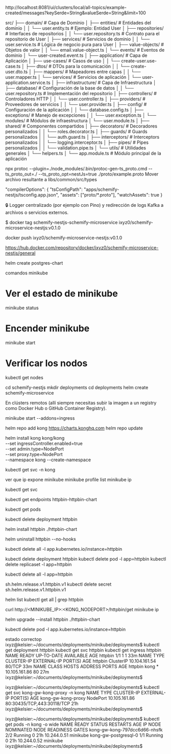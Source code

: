 http://localhost:8081/ui/clusters/local/all-topics/example-created/messages?keySerde=String&valueSerde=String&limit=100

src/
├── domain/ # Capa de Dominio
│ ├── entities/ # Entidades del dominio
│ │ └── user.entity.ts # Ejemplo: Entidad User
│ ├── repositories/ # Interfaces de repositorios
│ │ └── user.repository.ts # Contrato para el repositorio de User
│ ├── services/ # Servicios de dominio
│ │ └── user.service.ts # Lógica de negocio pura para User
│ ├── value-objects/ # Objetos de valor
│ │ └── email.value-object.ts
│ └── events/ # Eventos de dominio
│ └── user-created.event.ts
│
├── application/ # Capa de Aplicación
│ ├── use-cases/ # Casos de uso
│ │ └── create-user.use-case.ts
│ ├── dtos/ # DTOs para la comunicación
│ │ └── create-user.dto.ts
│ ├── mappers/ # Mapeadores entre capas
│ │ └── user.mapper.ts
│ └── services/ # Servicios de aplicación
│ └── user-application.service.ts
│
├── infrastructure/ # Capa de Infraestructura
│ ├── database/ # Configuración de la base de datos
│ │ └── user.repository.ts # Implementación del repositorio
│ ├── controllers/ # Controladores HTTP
│ │ └── user.controller.ts
│ ├── providers/ # Proveedores de servicios
│ │ └── user.provider.ts
│ ├── config/ # Configuración de la aplicación
│ │ └── database.config.ts
│ ├── exceptions/ # Manejo de excepciones
│ │ └── user.exception.ts
│ └── modules/ # Módulos de infraestructura
│ └── user.module.ts
│
├── shared/ # Componentes compartidos
│ ├── decorators/ # Decoradores personalizados
│ │ └── roles.decorator.ts
│ ├── guards/ # Guards personalizados
│ │ └── auth.guard.ts
│ ├── interceptors/ # Interceptors personalizados
│ │ └── logging.interceptor.ts
│ ├── pipes/ # Pipes personalizados
│ │ └── validation.pipe.ts
│ └── utils/ # Utilidades generales
│ └── helpers.ts
│
└── app.module.ts # Módulo principal de la aplicación

npx protoc --plugin=./node_modules/.bin/protoc-gen-ts_proto.cmd --ts_proto_out=./ --ts_proto_opt=nestJs=true ./proto/example.proto
Mover archivo resultante a libs/common/src/types

"compilerOptions": {
"tsConfigPath": "apps/schemify-nestjs/tsconfig.app.json",
"assets": ["proto/*.proto"],
"watchAssets": true
}

🔒 Logger centralizado (por ejemplo con Pino) y redirección de logs Kafka a archivos o servicios externos.

$ docker tag schemify-nestjs-schemify-microservice ixyz0/schemify-microservice-nestjs:v0.1.0

docker push ixyz0/schemify-microservice-nestjs:v0.1.0

https://hub.docker.com/repository/docker/ixyz0/schemify-microservice-nestjs/general


helm create postgres-chart


comandos minikube

# Ver el estado de minikube
minikube status

# Encender minikube
minikube start

# Verificar los nodos
kubectl get nodes

cd schemify-nestjs
mkdir deployments
cd deployments
helm create schemify-microservice

En clústers remotos (allí siempre necesitas subir la imagen a un registry como Docker Hub o GitHub Container Registry).

minikube start --addons=ingress

helm repo add kong https://charts.konghq.com
helm repo update

helm install kong kong/kong \
  --set ingressController.enabled=true \
  --set admin.type=NodePort \
  --set proxy.type=NodePort \
  --namespace kong --create-namespace

kubectl get svc -n kong

ver que ip expone minikube
minikube profile list
	minikube ip

  kubectl get svc

kubectl get endpoints httpbin-httpbin-chart


kubectl get pods

kubectl delete deployment httpbin

helm install httpbin ./httpbin-chart

helm uninstall httpbin --no-hooks

kubectl delete all -l app.kubernetes.io/instance=httpbin

kubectl delete deployment httpbin
kubectl delete pod -l app=httpbin
kubectl delete replicaset -l app=httpbin

kubectl delete all -l app=httpbin

sh.helm.release.v1.httpbin.v1
kubectl delete secret sh.helm.release.v1.httpbin.v1

helm list
kubectl get all | grep httpbin

curl http://<MINIKUBE_IP>:<KONG_NODEPORT>/httpbin/get
minikube ip


helm upgrade --install httpbin ./httpbin-chart

kubectl delete pod -l app.kubernetes.io/instance=httpbin

estado correctop
ixyz@kelsier:~/documents/deployments/minikube/deployments$ kubectl get deployment httpbin
kubectl get svc httpbin
kubectl get ingress httpbin
NAME      READY   UP-TO-DATE   AVAILABLE   AGE
httpbin   1/1     1            1           33m
NAME      TYPE        CLUSTER-IP      EXTERNAL-IP   PORT(S)   AGE
httpbin   ClusterIP   10.104.161.54   <none>        80/TCP    33m
NAME      CLASS   HOSTS   ADDRESS         PORTS   AGE
httpbin   kong    *       10.105.161.86   80      27m
ixyz@kelsier:~/documents/deployments/minikube/deployments$

ixyz@kelsier:~/documents/deployments/minikube/deployments$ kubectl get svc kong-gw-kong-proxy -n kong
NAME                 TYPE       CLUSTER-IP      EXTERNAL-IP   PORT(S)                      AGE
kong-gw-kong-proxy   NodePort   10.105.161.86   <none>        80:30435/TCP,443:30118/TCP   21h
ixyz@kelsier:~/documents/deployments/minikube/deployments$

ixyz@kelsier:~/documents/deployments/minikube/deployments$ kubectl get pods -n kong -o wide
NAME                            READY   STATUS    RESTARTS   AGE   IP            NODE       NOMINATED NODE   READINESS GATES
kong-gw-kong-797dcc6d66-nhsfk   2/2     Running   0          21h   10.244.0.51   minikube   <none>           <none>
kong-gw-postgresql-0            1/1     Running   0          21h   10.244.0.52   minikube   <none>           <none>
ixyz@kelsier:~/documents/deployments/minikube/deployments$